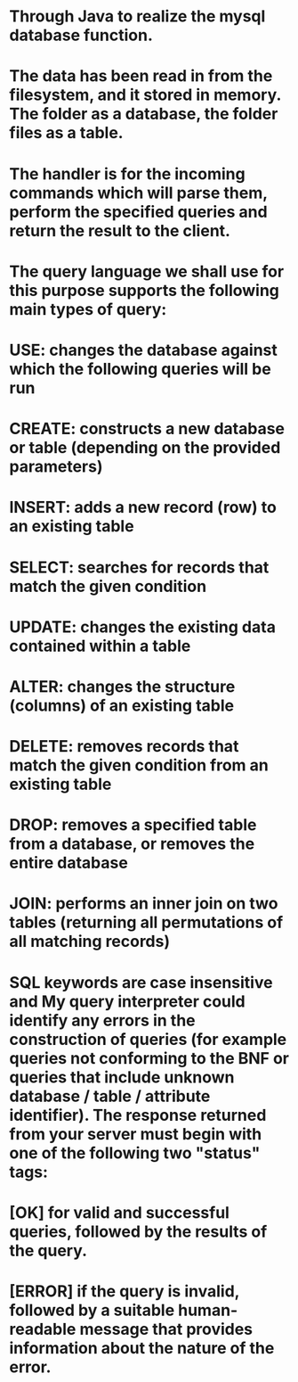# Through Java to realize the mysql database function.
# The data has been read in from the filesystem, and it stored in memory. The folder as a database, the folder files as a table.
# The handler is for the incoming commands which will parse them, perform the specified queries and return the result to the client. 
# The query language we shall use for this purpose supports the following main types of query:
# USE: changes the database against which the following queries will be run
# CREATE: constructs a new database or table (depending on the provided parameters)
# INSERT: adds a new record (row) to an existing table
# SELECT: searches for records that match the given condition
# UPDATE: changes the existing data contained within a table
# ALTER: changes the structure (columns) of an existing table
# DELETE: removes records that match the given condition from an existing table
# DROP: removes a specified table from a database, or removes the entire database
# JOIN: performs an inner join on two tables (returning all permutations of all matching records)

# SQL keywords are case insensitive and My query interpreter could identify any errors in the construction of queries (for example queries not conforming to the BNF or queries that include unknown database / table / attribute identifier). The response returned from your server must begin with one of the following two "status" tags:

# [OK] for valid and successful queries, followed by the results of the query.
# [ERROR] if the query is invalid, followed by a suitable human-readable message that provides information about the nature of the error.